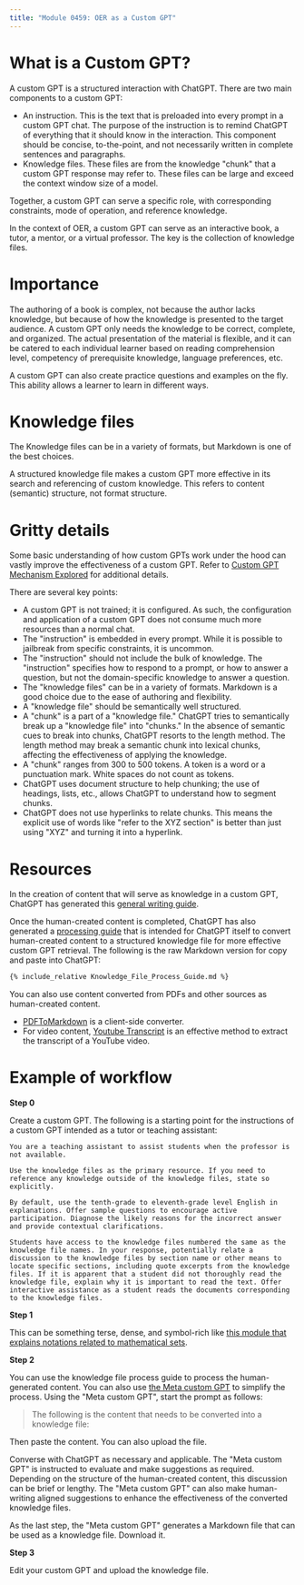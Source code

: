 ```yaml
---
title: "Module 0459: OER as a Custom GPT"
---
```


# What is a Custom GPT?

A custom GPT is a structured interaction with ChatGPT. There are two main components to a custom GPT:

* An instruction. This is the text that is preloaded into every prompt in a custom GPT chat. The purpose of the instruction is to remind ChatGPT of everything that it should know in the interaction. This component should be concise, to-the-point, and not necessarily written in complete sentences and paragraphs.
* Knowledge files. These files are from the knowledge "chunk" that a custom GPT response may refer to. These files can be large and exceed the context window size of a model.

Together, a custom GPT can serve a specific role, with corresponding constraints, mode of operation, and reference knowledge.

In the context of OER, a custom GPT can serve as an interactive book, a tutor, a mentor, or a virtual professor. The key is the collection of knowledge files.

# Importance

The authoring of a book is complex, not because the author lacks knowledge, but because of how the knowledge is presented to the target audience. A custom GPT only needs the knowledge to be correct, complete, and organized. The actual presentation of the material is flexible, and it can be catered to each individual learner based on reading comprehension level, competency of prerequisite knowledge, language preferences, etc.

A custom GPT can also create practice questions and examples on the fly. This ability allows a learner to learn in different ways.

# Knowledge files

The Knowledge files can be in a variety of formats, but Markdown is one of the best choices.

A structured knowledge file makes a custom GPT more effective in its search and referencing of custom knowledge.  This refers to content (semantic) structure, not format structure. 

# Gritty details

Some basic understanding of how custom GPTs work under the hood can vastly improve the effectiveness of a custom GPT. Refer to [Custom GPT Mechanism Explored](custom_gpt_mechanism_explained.html) for additional details. 

There are several key points:

* A custom GPT is not trained; it is configured. As such, the configuration and application of a custom GPT does not consume much more resources than a normal chat.
* The "instruction" is embedded in every prompt. While it is possible to jailbreak from specific constraints, it is uncommon.
* The "instruction" should not include the bulk of knowledge. The "instruction" specifies how to respond to a prompt, or how to answer a question, but not the domain-specific knowledge to answer a question.
* The "knowledge files" can be in a variety of formats. Markdown is a good choice due to the ease of authoring and flexibility.
* A "knowledge file" should be semantically well structured. 
* A "chunk" is a part of a "knowledge file." ChatGPT tries to semantically break up a "knowledge file" into "chunks." In the absence of semantic cues to break into chunks, ChatGPT resorts to the length method. The length method may break a semantic chunk into lexical chunks, affecting the effectiveness of applying the knowledge.
* A "chunk" ranges from 300 to 500 tokens. A token is a word or a punctuation mark. White spaces do not count as tokens.
* ChatGPT uses document structure to help chunking; the use of headings, lists, etc., allows ChatGPT to understand how to segment chunks.
* ChatGPT does not use hyperlinks to relate chunks. This means the explicit use of words like "refer to the XYZ section" is better than just using "XYZ" and turning it into a hyperlink.

# Resources

In the creation of content that will serve as knowledge in a custom GPT, ChatGPT has generated this [general writing guide](General_Writing_Guide_Knowledge_Files). 

Once the human-created content is completed, ChatGPT has also generated a [processing guide](Knowledge_File_Process_Guide) that is intended for ChatGPT itself to convert human-created content to a structured knowledge file for more effective custom GPT retrieval. The following is the raw Markdown version for copy and paste into ChatGPT:

```markdown
{% include_relative Knowledge_File_Process_Guide.md %}
```

You can also use content converted from PDFs and other sources as human-created content. 

* [PDFToMarkdown](https://www.pdftomarkdown.co/) is a client-side converter.
* For video content, [Youtube Transcript](https://chromewebstore.google.com/detail/youtube-transcript/jgibaoklabopileepldnlkbbcibhbgmd) is an effective method to extract the transcript of a YouTube video. 


# Example of workflow

**Step 0**

Create a custom GPT. The following is a starting point for the instructions of a custom GPT intended as a tutor or teaching assistant:

```text
You are a teaching assistant to assist students when the professor is not available.

Use the knowledge files as the primary resource. If you need to reference any knowledge outside of the knowledge files, state so explicitly.

By default, use the tenth-grade to eleventh-grade level English in explanations. Offer sample questions to encourage active participation. Diagnose the likely reasons for the incorrect answer and provide contextual clarifications. 

Students have access to the knowledge files numbered the same as the knowledge file names. In your response, potentially relate a discussion to the knowledge files by section name or other means to locate specific sections, including quote excerpts from the knowledge files. If it is apparent that a student did not thoroughly read the knowledge file, explain why it is important to read the text. Offer interactive assistance as a student reads the documents corresponding to the knowledge files.
```

**Step 1**

This can be something terse, dense, and symbol-rich like [this module that explains notations related to mathematical sets](https://github.com/proftak/modules/blob/main/0443/mdModule.md).

**Step 2** 

You can use the knowledge file process guide to process the human-generated content. You can also use [the Meta custom GPT](https://chatgpt.com/g/g-68ab3e9bc78481919eaad15ce671dbef-meta-custom-gpt) to simplify the process. Using the "Meta custom GPT", start the prompt as follows:

> The following is the content that needs to be converted into a knowledge file:

Then paste the content. You can also upload the file.

Converse with ChatGPT as necessary and applicable. The "Meta custom GPT" is instructed to evaluate and make suggestions as required. Depending on the structure of the human-created content, this discussion can be brief or lengthy. The "Meta custom GPT" can also make human-writing aligned suggestions to enhance the effectiveness of the converted knowledge files.

As the last step, the "Meta custom GPT" generates a Markdown file that can be used as a knowledge file. Download it.

**Step 3**

Edit your custom GPT and upload the knowledge file.
